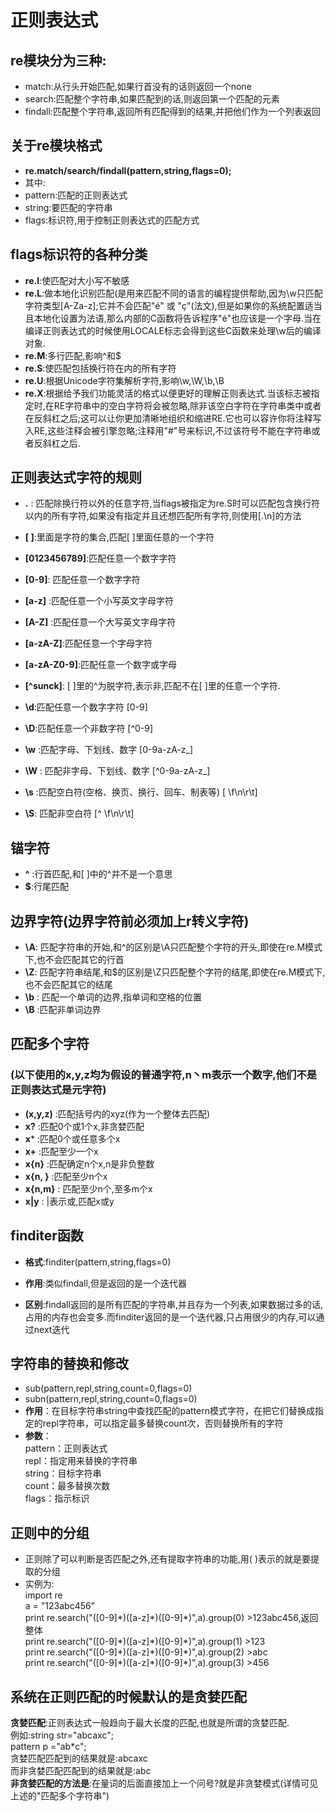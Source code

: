 # 正则表达式

## re模块分为三种:
- match:从行头开始匹配,如果行首没有的话则返回一个none   
- search:匹配整个字符串,如果匹配到的话,则返回第一个匹配的元素  
- findall:匹配整个字符串,返回所有匹配得到的结果,并把他们作为一个列表返回
## 关于re模块格式
- **re.match/search/findall(pattern,string,flags=0);**
- 其中:   
- pattern:匹配的正则表达式  
- string:要匹配的字符串   
- flags:标识符,用于控制正则表达式的匹配方式
## flags标识符的各种分类
- **re.I**:使匹配对大小写不敏感  
- **re.L**:做本地化识别匹配(是用来匹配不同的语言的编程提供帮助,因为\w只匹配字符类型[A-Za-z];它并不会匹配"é" 或 "ç"(法文),但是如果你的系统配置适当且本地化设置为法语,那么内部的C函数将告诉程序"é"也应该是一个字母.当在编译正则表达式的时候使用LOCALE标志会得到这些C函数来处理\w后的编译对象.                                                                           
- **re.M**:多行匹配,影响^和$
- **re.S**:使匹配包括换行符在内的所有字符  
- **re.U**:根据Unicode字符集解析字符,影响\w,\W,\b,\B  
- **re.X**:根据给予我们功能灵活的格式以便更好的理解正则表达式.当该标志被指定时,在RE字符串中的空白字符将会被忽略,除非该空白字符在字符串类中或者在反斜杠之后;这可以让你更加清晰地组织和缩进RE.它也可以容许你将注释写入RE,这些注释会被引擎忽略;注释用"#"号来标识,不过该符号不能在字符串或者反斜杠之后.  
## 正则表达式字符的规则
- **.** : 匹配除换行符以外的任意字符,当flags被指定为re.S时可以匹配包含换行符以内的所有字符,如果没有指定并且还想匹配所有字符,则使用[.\n]的方法  
- **[ ]**:里面是字符的集合,匹配[ ]里面任意的一个字符
- **[0123456789]**:匹配任意一个数字字符
- **[0-9]**: 匹配任意一个数字字符
-  **[a-z]** :匹配任意一个小写英文字母字符
-  **[A-Z]** :匹配任意一个大写英文字母字符
-  **[a-zA-Z]**:匹配任意一个字母字符  
-  **[a-zA-Z0-9]**:匹配任意一个数字或字母
-  **[^sunck]**: [ ]里的^为脱字符,表示非,匹配不在[ ]里的任意一个字符.  

- **\d**:匹配任意一个数字字符 [0-9]  
- **\D**:匹配任意一个非数字符  [^0-9]
- **\w** :匹配字母、下划线、数字   [0-9a-zA-z_]
- **\W** : 匹配非字母、下划线、数字   [^0-9a-zA-z_]
- **\s**  :匹配空白符(空格、换页、换行、回车、制表等)  [ \f\n\r\t]
- **\S**: 匹配非空白符    [^ \f\n\r\t]  
## 锚字符  
- **^** :行首匹配,和[ ]中的^并不是一个意思
- **$**:行尾匹配  
## 边界字符(边界字符前必须加上r转义字符)
- **\A**: 匹配字符串的开始,和^的区别是\A只匹配整个字符的开头,即使在re.M模式下,也不会匹配其它的行首  
- **\Z**: 匹配字符串结尾,和$的区别是\Z只匹配整个字符的结尾,即使在re.M模式下,也不会匹配其它的结尾  
- **\b** : 匹配一个单词的边界,指单词和空格的位置  
- **\B** :匹配非单词边界
## 匹配多个字符
### (以下使用的x,y,z均为假设的普通字符,n丶m表示一个数字,他们不是正则表达式是元字符)
- **(x,y,z)** :匹配括号内的xyz(作为一个整体去匹配)
-  **x?** :匹配0个或1个x,非贪婪匹配
-  **x*** :匹配0个或任意多个x
-  **x+** :匹配至少一个x
-  **x{n}** :匹配确定n个x,n是非负整数
-  **x{n, }** :匹配至少n个x
-  **x{n,m}** : 匹配至少n个,至多m个x
-  **x|y** : |表示或,匹配x或y  
## finditer函数
- **格式**:finditer(pattern,string,flags=0)  

- **作用**:类似findall,但是返回的是一个迭代器  

- **区别**:findall返回的是所有匹配的字符串,并且存为一个列表,如果数据过多的话,占用的内存也会变多.而finditer返回的是一个迭代器,只占用很少的内存,可以通过next迭代
## 字符串的替换和修改
- sub(pattern,repl,string,count=0,flags=0)
- subn(pattern,repl,string,count=0,flags=0)   
- **作用**：在目标字符串string中查找匹配的pattern模式字符，在把它们替换成指定的repl字符串，可以指定最多替换count次，否则替换所有的字符  
- **参数**：  
   pattern：正则表达式  
   repl：指定用来替换的字符串  
   string：目标字符串  
   count：最多替换次数  
   flags：指示标识  
## 正则中的分组
- 正则除了可以判断是否匹配之外,还有提取字符串的功能,用( )表示的就是要提取的分组
- 实例为:  
import re  
a = "123abc456"  
print re.search("([0-9]\*)([a-z]\*)([0-9]\*)",a).group(0)   >123abc456,返回整体  
print re.search("([0-9]\*)([a-z]\*)([0-9]\*)",a).group(1)   >123  
print re.search("([0-9]\*)([a-z]\*)([0-9]\*)",a).group(2)  >abc  
print re.search("([0-9]\*)([a-z]\*)([0-9]\*)",a).group(3)   >456  
## 系统在正则匹配的时候默认的是贪婪匹配  
**贪婪匹配**:正则表达式一般趋向于最大长度的匹配,也就是所谓的贪婪匹配.  
例如:string str="abcaxc";  
	 pattern p ="ab\*c";  
贪婪匹配匹配到的结果就是:abcaxc  
而非贪婪匹配匹配到的结果就是:abc  
**非贪婪匹配的方法是**:在量词的后面直接加上一个问号?就是非贪婪模式(详情可见上述的"匹配多个字符串")